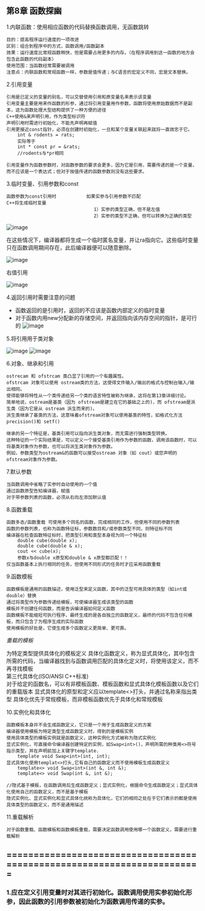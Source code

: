 ## 第8章 函数探幽
1.内联函数：使用相应函数的代码替换函数调用，无函数跳转	

    目的：提高程序运行速度的一项改进		
	区别：组合到程序中的方式，函数调用/函数副本		
	效果：运行速度比常规函数稍快，但是需要占用更多的内存。（在程序调用到这一函数的地方会包含此函数的代码副本）		
	使用范围：当函数经常需要被调用		
	注意点：内联函数和常规函数一样，参数是值传递；与C语言的宏定义不同，宏是文本替换。		

2.引用变量	

    引用是已定义的变量的别名，可以交替使用引用和原变量名来表示该变量			
	引用变量主要是用来作函数的形参，通过将引用变量用作参数，函数将使用原始数据而不是副本，这为函数处理大型结构提供了一种方便的途径			
	C++使用&来声明引用，作为类型标识符			
	声明引用时需进行初始化，不能先声明再赋值			
	引用更接近const指针，必须在创建时初始化，一旦和某个变量关联起来就将一直效忠于它。			
		int & rodents = rats;		
		实际等于		
		int * const pr = &rats;		
		//rodents与*pr相同		
				
	引用变量作为函数参数时，对函数参数的要求会更多，因为它是引用，需要传递的是一个变量，而不应该是一个表达式；但对于按值传递的函数参数则没有这些要求。			

3.临时变量、引用参数和const	

    函数参数为const引用时			如果实参与引用参数不匹配					C++将生成临时变量	
			                     	1）实参的类型正确，但不是左值						
			                     	2）实参的类型不正确，但可以转换为正确的类型						

![image](https://github.com/liam1992-web/cpp_study_notes/assets/61104738/701eaa2d-851c-40a0-af9d-20f0319de7fe)

在这些情况下，编译器都将生成一个临时匿名变量，并让ra指向它。这些临时变量只在函数调用期间存在，此后编译器便可以随意删除。

![image](https://github.com/liam1992-web/cpp_study_notes/assets/61104738/0b5fdfec-4604-4f73-8a10-a1acaf48fe65)

右值引用

![image](https://github.com/liam1992-web/cpp_study_notes/assets/61104738/bc2cd0a0-36fe-45ce-9468-23dcb2747562)

4.返回引用时需要注意的问题	
- 函数返回的是引用时，返回的不应该是函数内部定义的临时变量
- 对于函数内用new分配新的存储空间，并返回指向该内存空间的指针，是可行的
![image](https://github.com/liam1992-web/cpp_study_notes/assets/61104738/437f6201-ed6d-49fa-a40f-f97d51934550)

5.将引用用于类对象

![image](https://github.com/liam1992-web/cpp_study_notes/assets/61104738/77f6edad-321e-4b93-b078-6c7d12cf2511)
![image](https://github.com/liam1992-web/cpp_study_notes/assets/61104738/67913d13-91ab-47f7-807d-c5c0ebf61f0a)


6.对象、继承和引用		

	ostrecam 和 ofstrcam 类凸显了引用的一个有趣属性。	
	ofstrcam 对象可以使用 ostream类的方法，这使得文件输入/输出的格式与控制台输入/输出相同。	
	使得能够将特性从一个类传递给另一个类的语言特性被称为继承，这将在第13章详细讨论。	
	简单地说，ostream是基类（因为 ofstream是建立在它的基础之上的)，而 ofstream是派生类（因为它是从 ostream 派生而来的)。	
	派生类继承了基类的方法，这意味着ofstream对象可以使用基类的特性，如格式化方法 precision()和 setf()	
		
	继承的另一个特征是，基类引用可以指向派生类对象，而无需进行强制类型转换。	
	这种特征的一个实际结果是，可以定义一个接受基类引用作为参数的函数，调用该函数时，可以将基类对象作为参数，也可以将派生类对象作为参数。	
	例如，参数类型为ostream&的函数可以接受ostream 对象（如 cout）或您声明的ofstream对象作为参数。	

7.默认参数		

	当函数调用中省略了实参时自动使用的一个值	
	通过函数原型告知编译器，赋值	
	对于带参数列表的函数，必须从右向左添加默认值	

8.函数重载	
			
	函数多态/函数重载 可使用多个同名的函数，完成相同的工作，但使用不同的参数列表			
	函数的参数列表，也称为函数特征标，参数数目和/或参数类型不同，则特征标不同			
	编译器在检查函数特征标时，把类型引用和类型本身视为同一个特征标			
		double cube(double x);		
		double cube(double & x);		
		cout << cube(x);		
		参数x与double x原型和double & x原型都匹配！！		
	仅当函数基本上执行相同的任务，但使用不同形式的任务时才应采用函数重载			

9.函数模板	

	函数模板是通用的函数描述，使用泛型来定义函数，其中的泛型可用具体的类型（如int或double）替换
	通过将类型作为参数传递给模板，可使编译器生成该类型的函数
	模板并不创建任何函数，而是告诉编译器如何定义函数
	函数模板不能缩短可执行程序，最终生成的是各自独立的函数定义，最终的代码不包含任何模板，而只包含了为程序生成的实际函数
	使用模板的好处是，它使生成多个函数定义更简单、更可靠。
	
*重载的模板*	
	
为特定类型提供具体化的模板定义	
具体化函数定义，称为显式具体化，其中包含所需的代码，当编译器找到与函数调用匹配的具体化定义时，将使用该定义，而不再寻找模板	
第三代具体化(ISO/ANSI C++标准)	
	对于给定的函数名，可以有非模板函数、模板函数和显式具体化模板函数以及它们的重载版本
	显式具体化的原型和定义应以template<>打头，并通过名称来指出类型
	具体化优先于常规模板，而非模板函数优先于具体化和常规模板

10.实例化和具体化

	函数模板本身并不会生成函数定义，它只是一个用于生成函数定义的方案		
	编译器使用模板为特定类型生成函数定义时，得到的是模板实例		
	使用具体类型的模板实例就是函数定义，这种实例化方式被称为隐式实例化		
	显式实例化，可直接命令编译器创建特定的实例，如Swap<int>()，声明所需的种类用<>符号指示类型，并在声明前加上关键字template.		
		template void Swap<int>(int, int);	
	显式具体化使用templat<>打头,它有自己的函数定义而不使用模板生成函数定义		
		template<> void Swap<int>(int &, int &);	
		template<> void Swap(int &, int &);	
			
	//隐式基于模板，在函数调用后生成函数定义；显式实例化，根据命令生成函数定义；显式具体化使用自己的函数定义，而不是基于模板		
	隐式实例化、显式实例化和显式具体化统称为具体化，它们的相同之处在于它们表示的都是使用具体类型的函数定义，而不是通用描述		

11.重载解析	

	对于函数重载、函数模板和函数模板重载，需要决定函数调用使用哪一个函数定义，需要进行重载解析

## =======================================================================
### 1.应在定义引用变量时对其进行初始化。函数调用使用实参初始化形参，因此函数的引用参数被初始化为函数调用传递的实参。

